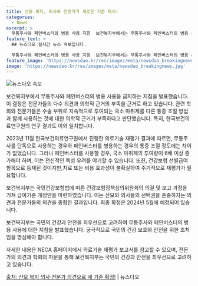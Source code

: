 ```yaml
---
title: 산모 복지, 의사와 전문가가 새로운 기준 제시!
categories:
  - News
excerpt: >
  무통주사와 페인버스터의 병용 사용 지침  보건복지부에서는 무통주사와 페인버스터의 병용 사용을 금지하는 지침을…
feature_text: >
  ## 뉴스다오 실시간 뉴스 속보입니다.

  무통주사와 페인버스터의 병용 사용 지침  보건복지부에서는 무통주사와 페인버스터의 병용 사용을 금지하는 지침을…
feature_image: 'https://newsdao.kr/res/images/meta/newsdao_breakingnews.jpg'
image: 'https://newsdao.kr/res/images/meta/newsdao_breakingnews.jpg'
---
```


![뉴스다오 속보](https://newsdao.kr/res/images/meta/newsdao_breakingnews.jpg)

보건복지부에서 무통주사와 페인버스터의 병용 사용을 금지하는 지침을 발표했습니다. 이 결정은 전문가들의 다수 의견과 의학적 근거의 부족을 근거로 하고 있습니다. 관련 학회와 전문가들은 수술 부위로 지속적으로 투여되는 국소 마취제를 다른 통증 조절 방법과 함께 사용하는 것에 대한 의학적 근거가 부족하다고 판단했습니다. 특히, 한국보건의료연구원의 연구 결과도 이와 일치합니다.

2023년 11월 한국보건의료연구원에서 진행한 의료기술 재평가 결과에 따르면, 무통주사를 단독으로 사용하는 경우와 페인버스터를 병용하는 경우의 통증 조절 정도에는 차이가 없었습니다. 그러나 페인버스터를 사용할 경우, 국소 마취제의 투여량이 6배 이상 증가해야 하며, 이는 전신적인 독성 우려를 야기할 수 있습니다. 또한, 건강보험 선별급여 항목으로 등재된 것이지만,치료 또는 비용 효과성이 불확실하여 주기적으로 재평가가 필요합니다.

보건복지부는 국민건강보험법에 따른 건강보험정책심의위원회의 의결 및 보고 과정을 거쳐 급여기준 개정안을 마련하였습니다. 이는 산모와 의사들의 선택권을 존중하자는 의견과 전문가들의 의견을 종합한 결과입니다. 최종 확정은 2024년 5월에 예정되어 있습니다.

보건복지부는 국민의 건강과 안전을 최우선으로 고려하여 무통주사와 페인버스터의 병용 사용에 대한 지침을 발표했습니다. 궁극적으로 국민의 건강 보호와 안전을 위한 조치임을 명심해야 합니다.

자세한 내용은 NECA 홈페이지에서 의료기술 재평가 보고서를 참고할 수 있으며, 전문가의 의견과 학회의 자문을 통해 보건복지부는 국민의 건강과 안전을 최우선으로 고려하고 있습니다.

[출처: 산모 복지 의사·전문가 의견으로 새 기준 확정!](https://newsdao.kr/4179) | 뉴스다오
